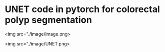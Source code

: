 # UNET code in pytorch for colorectal polyp segmentation
<img src="./image/image.png>


<img src="./image/UNET.png>
